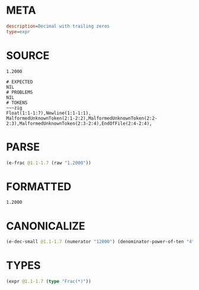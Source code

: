 # META
~~~ini
description=Decimal with trailing zeros
type=expr
~~~
# SOURCE
~~~roc
1.2000
~~~
~~~
# EXPECTED
NIL
# PROBLEMS
NIL
# TOKENS
~~~zig
Float(1:1-1:7),Newline(1:1-1:1),
MalformedUnknownToken(2:1-2:2),MalformedUnknownToken(2:2-2:3),MalformedUnknownToken(2:3-2:4),EndOfFile(2:4-2:4),
~~~
# PARSE
~~~clojure
(e-frac @1.1-1.7 (raw "1.2000"))
~~~
# FORMATTED
~~~roc
1.2000
~~~
# CANONICALIZE
~~~clojure
(e-dec-small @1.1-1.7 (numerator "12000") (denominator-power-of-ten "4") (value "1.2"))
~~~
# TYPES
~~~clojure
(expr @1.1-1.7 (type "Frac(*)"))
~~~
